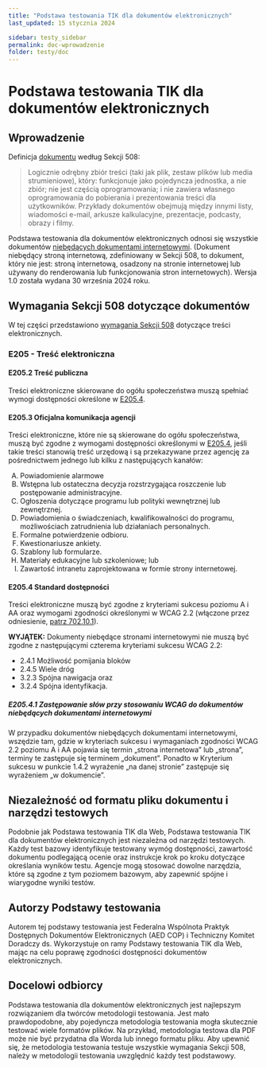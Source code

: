 ```yaml
---
title: "Podstawa testowania TIK dla dokumentów elektronicznych"
last_updated: 15 stycznia 2024

sidebar: testy_sidebar
permalink: doc-wprowadzenie
folder: testy/doc
---
```


# Podstawa testowania TIK dla dokumentów elektronicznych

## Wprowadzenie

Definicja [dokumentu](https://www.access-board.gov/ict/#defDocument) według Sekcji 508:

> Logicznie odrębny zbiór treści (taki jak plik, zestaw plików lub media strumieniowe), który: funkcjonuje jako pojedyncza jednostka, a nie zbiór; nie jest częścią oprogramowania; i nie zawiera własnego oprogramowania do pobierania i prezentowania treści dla użytkowników. Przykłady dokumentów obejmują między innymi listy, wiadomości e-mail, arkusze kalkulacyjne, prezentacje, podcasty, obrazy i filmy.

Podstawa testowania dla dokumentów elektronicznych odnosi się wszystkie dokumentów [niebędących dokumentami internetowymi](https://www.access-board.gov/ict/#defNonWebDocument). (Dokument niebędący stroną internetową, zdefiniowany w Sekcji 508, to dokument, który nie jest: stroną internetową, osadzony na stronie internetowej lub używany do renderowania lub funkcjonowania stron internetowych). Wersja 1.0 została wydana 30 września 2024 roku.

## Wymagania Sekcji 508 dotyczące dokumentów

W tej części przedstawiono [wymagania Sekcji 508](https://www.access-board.gov/ict/#E205-content) dotyczące treści elektronicznych.

### E205 - Treść elektroniczna

#### E205.2 Treść publiczna

Treści elektroniczne skierowane do ogółu społeczeństwa muszą spełniać wymogi dostępności określone w [E205.4](#e2054-standard-dostępności).

#### E205.3 Oficjalna komunikacja agencji

Treści elektroniczne, które nie są skierowane do ogółu społeczeństwa, muszą być zgodne z wymogami dostępności określonymi w [E205.4](#e2054-standard-dostępności), jeśli takie treści stanowią treść urzędową i są przekazywane przez agencję za pośrednictwem jednego lub kilku z następujących kanałów:

<ol type="A">
    <li>Powiadomienie alarmowe</li>
    <li>Wstępna lub ostateczna decyzja rozstrzygająca roszczenie lub postępowanie administracyjne.</li>
    <li>Ogłoszenia dotyczące programu lub polityki wewnętrznej lub zewnętrznej.</li>
    <li>Powiadomienia o świadczeniach, kwalifikowalności do programu, możliwościach zatrudnienia lub działaniach personalnych.</li>
    <li>Formalne potwierdzenie odbioru.</li>
    <li>Kwestionariusze ankiety.</li>
    <li>Szablony lub formularze.</li>
    <li>Materiały edukacyjne lub szkoleniowe; lub</li>
    <li>Zawartość intranetu zaprojektowana w formie strony internetowej.</li>
</ol>

#### E205.4 Standard dostępności

Treści elektroniczne muszą być zgodne z kryteriami sukcesu poziomu A i AA oraz wymogami zgodności określonymi w WCAG 2.2 (włączone przez odniesienie, [patrz 702.10.1](https://www.access-board.gov/ict/#702.10.1)).

**WYJĄTEK:** Dokumenty niebędące stronami internetowymi nie muszą być zgodne z następującymi czterema kryteriami sukcesu WCAG 2.2:

-   2.4.1 Możliwość pomijania bloków
-   2.4.5 Wiele dróg
-   3.2.3 Spójna nawigacja oraz
-   3.2.4 Spójna identyfikacja.

##### E205.4.1 Zastępowanie słów przy stosowaniu WCAG do dokumentów niebędących dokumentami internetowymi

W przypadku dokumentów niebędących dokumentami internetowymi, wszędzie tam, gdzie w kryteriach sukcesu i wymaganiach zgodności WCAG 2.2 poziomu A i AA pojawia się termin „strona internetowa” lub „strona”, terminy te zastępuje się terminem „dokument”. Ponadto w Kryterium sukcesu w punkcie 1.4.2 wyrażenie „na danej stronie” zastępuje się wyrażeniem „w dokumencie”.

## Niezależność od formatu pliku dokumentu i narzędzi testowych

Podobnie jak Podstawa testowania TIK dla Web, Podstawa testowania TIK dla dokumentów elektronicznych jest niezależna od narzędzi testowych. Każdy test bazowy identyfikuje testowany wymóg dostępności, zawartość dokumentu podlegającą ocenie oraz instrukcje krok po kroku dotyczące określania wyników testu. Agencje mogą stosować dowolne narzędzia, które są zgodne z tym poziomem bazowym, aby zapewnić spójne i wiarygodne wyniki testów.

## Autorzy Podstawy testowania

Autorem tej podstawy testowania jest Federalna Wspólnota Praktyk Dostępnych Dokumentów Elektronicznych (AED COP) i Techniczny Komitet Doradczy ds. Wykorzystuje on ramy Podstawy testowania TIK dla Web, mając na celu poprawę zgodności dostępności dokumentów elektronicznych.

## Docelowi odbiorcy
Podstawa testowania dla dokumentów elektronicznych  jest najlepszym rozwiązaniem dla twórców metodologii testowania. Jest mało prawdopodobne, aby pojedyncza metodologia testowania mogła skutecznie testować wiele formatów plików. Na przykład, metodologia testowa dla PDF może nie być przydatna dla Worda lub innego formatu pliku. Aby upewnić się, że metodologia testowania testuje wszystkie wymagania Sekcji 508, należy w metodologii testowania uwzględnić każdy test podstawowy. 

